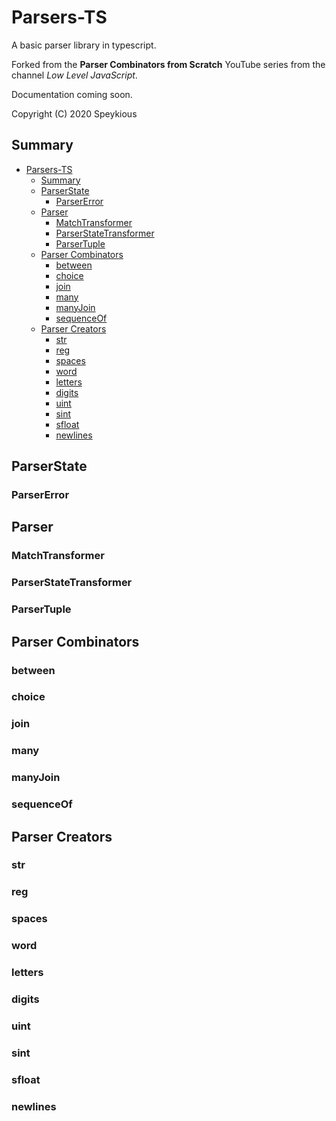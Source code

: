 # Parsers-TS

A basic parser library in typescript.

Forked from the **Parser Combinators from Scratch** YouTube series from the channel *Low Level JavaScript*.

Documentation coming soon.

Copyright (C)	2020	Speykious

## Summary

- [Parsers-TS](#parsers-ts)
  - [Summary](#summary)
  - [ParserState](#parserstate)
    - [ParserError](#parsererror)
  - [Parser](#parser)
    - [MatchTransformer](#matchtransformer)
    - [ParserStateTransformer](#parserstatetransformer)
    - [ParserTuple](#parsertuple)
  - [Parser Combinators](#parser-combinators)
    - [between](#between)
    - [choice](#choice)
    - [join](#join)
    - [many](#many)
    - [manyJoin](#manyjoin)
    - [sequenceOf](#sequenceof)
  - [Parser Creators](#parser-creators)
    - [str](#str)
    - [reg](#reg)
    - [spaces](#spaces)
    - [word](#word)
    - [letters](#letters)
    - [digits](#digits)
    - [uint](#uint)
    - [sint](#sint)
    - [sfloat](#sfloat)
    - [newlines](#newlines)



## ParserState

### ParserError



## Parser

### MatchTransformer
### ParserStateTransformer
### ParserTuple



## Parser Combinators

### between
### choice
### join
### many
### manyJoin
### sequenceOf



## Parser Creators

### str
### reg
### spaces
### word
### letters
### digits
### uint
### sint
### sfloat
### newlines
